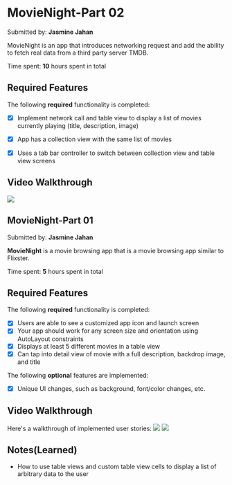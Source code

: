 # MovieNight-Part 02

Submitted by: **Jasmine Jahan**

MovieNight is an app that introduces networking request and add the ability to fetch real data from a third party server TMDB.

Time spent: **10** hours spent in total

## Required Features

The following **required** functionality is completed:

- [X] Implement network call and table view to display a list of movies currently playing (title, description, image)
- [X] App has a collection view with the same list of movies
- [X] Uses a tab bar controller to switch between collection view and table view screens
 



## Video Walkthrough
![](https://i.imgur.com/b809UU0.gif)


## MovieNight-Part 01

Submitted by: **Jasmine Jahan**

**MovieNight** is a movie browsing app that is a movie browsing app similar to Flixster.

Time spent: **5** hours spent in total

## Required Features

The following **required** functionality is completed:

- [X] Users are able to see a customized app icon and launch screen
- [X] Your app should work for any screen size and orientation using AutoLayout constraints
- [X] Displays at least 5 different movies in a table view
- [X] Can tap into detail view of movie with a full description, backdrop image, and title
 
The following **optional** features are implemented:

- [X] Unique UI changes, such as background, font/color changes, etc.


## Video Walkthrough
Here's a walkthrough of implemented user stories:
![](https://i.imgur.com/NGHMaal.gif) 
![](https://i.imgur.com/6jTlKa1.gif)



## Notes(Learned)
* How to use table views and custom table view cells to display a list of arbitrary data to the user